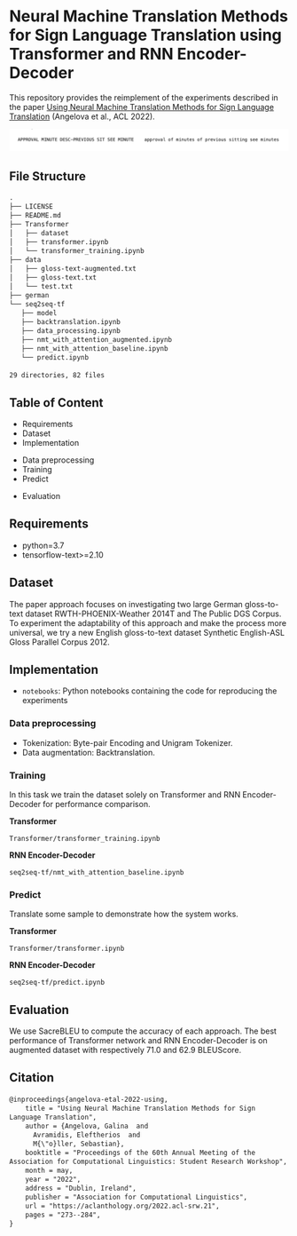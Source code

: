 # Neural Machine Translation Methods for Sign Language Translation using Transformer and RNN Encoder-Decoder
 This repository provides the reimplement of the experiments described in the paper [Using Neural Machine Translation Methods for Sign Language Translation](https://aclanthology.org/2022.acl-srw.21) (Angelova et al., ACL 2022). 
 
![header](demo/data.png)
 ## File Structure
 ```
 .
├── LICENSE
├── README.md
├── Transformer
│   ├── dataset
│   ├── transformer.ipynb
│   └── transformer_training.ipynb
├── data
│   ├── gloss-text-augmented.txt
│   ├── gloss-text.txt
│   └── test.txt
├── german
└── seq2seq-tf
    ├── model
    ├── backtranslation.ipynb
    ├── data_processing.ipynb
    ├── nmt_with_attention_augmented.ipynb
    ├── nmt_with_attention_baseline.ipynb
    └── predict.ipynb

29 directories, 82 files
 ```
 
 ## Table of Content
- Requirements
- Dataset
- Implementation
 + Data preprocessing
 + Training
 + Predict
- Evaluation

## Requirements
- python=3.7
- tensorflow-text>=2.10

## Dataset
The paper approach focuses on investigating two large German gloss-to-text dataset RWTH-PHOENIX-Weather 2014T and The Public DGS Corpus.
To experiment the adaptability of this approach and make the process more universal, we try a new English gloss-to-text dataset Synthetic English-ASL Gloss Parallel Corpus 2012.

## Implementation
 * `notebooks`: Python notebooks containing the code for reproducing the experiments
 
### Data preprocessing
- Tokenization: Byte-pair Encoding and Unigram Tokenizer.
- Data augmentation: Backtranslation.

### Training
In this task we train the dataset solely on Transformer and RNN Encoder-Decoder for performance comparison.

**Transformer**
```
Transformer/transformer_training.ipynb
``` 

**RNN Encoder-Decoder**
```
seq2seq-tf/nmt_with_attention_baseline.ipynb
``` 

### Predict
Translate some sample to demonstrate how the system works.

**Transformer**
```
Transformer/transformer.ipynb
``` 

**RNN Encoder-Decoder**
```
seq2seq-tf/predict.ipynb
``` 

## Evaluation 
We use SacreBLEU to compute the accuracy of each approach. The best performance of Transformer network and RNN Encoder-Decoder is on augmented dataset with respectively 71.0 and 62.9 BLEUScore.

## Citation
```
@inproceedings{angelova-etal-2022-using,
    title = "Using Neural Machine Translation Methods for Sign Language Translation",
    author = {Angelova, Galina  and
      Avramidis, Eleftherios  and
      M{\"o}ller, Sebastian},
    booktitle = "Proceedings of the 60th Annual Meeting of the Association for Computational Linguistics: Student Research Workshop",
    month = may,
    year = "2022",
    address = "Dublin, Ireland",
    publisher = "Association for Computational Linguistics",
    url = "https://aclanthology.org/2022.acl-srw.21",
    pages = "273--284",
}
```
